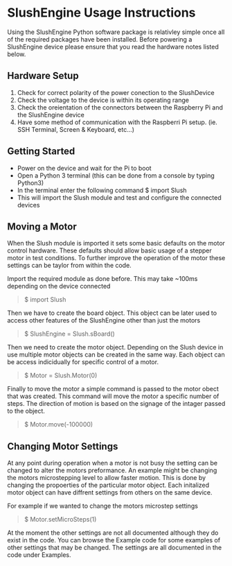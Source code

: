 SlushEngine Usage Instructions
==============================

Using the SlushEngine Python software package is relativley simple once all of the required packages have been installed. Before powering a SlushEngine device please ensure that you read the hardware notes listed below.

Hardware Setup
--------------

1. Check for correct polarity of the power conection to the SlushDevice
2. Check the voltage to the device is within its operating range
3. Check the oreientation of the connectors between the Raspberry Pi and the SlushEngine device
4. Have some method of communication with the Raspberri Pi setup. (ie. SSH Terminal, Screen & Keyboard, etc...)


Getting Started
---------------

- Power on the device and wait for the Pi to boot
- Open a Python 3 terminal (this can be done from a console by typing Python3)
- In the terminal enter the following command
  $ import Slush
- This will import the Slush module and test and configure the connected devices

Moving a Motor
--------------

When the Slush module is imported it sets some basic defaults on the motor control hardware. These defaults should allow basic usage of a stepper motor in test conditions. To further improve the operation of the motor these settings can be taylor from within the code.

Import the required module as done before. This may take ~100ms depending on the device connected

> $ import Slush

Then we have to create the board object. This object can be later used to access other features of the SlushEngine other than just the motors

> $ SlushEngine = Slush.sBoard()

Then we need to create the motor object. Depending on the Slush device in use multiple motor objects can be created in the same way. Each object can be access indicidually for specific control of a motor.

> $ Motor = Slush.Motor(0)

Finally to move the motor a simple command is passed to the motor obect that was created. This command will move the motor a specific number of steps. The direction of motion is based on the signage of the intager passed to the object.

> $ Motor.move(-100000)

Changing Motor Settings
-----------------------

At any point during operation when a motor is not busy the setting can be changed to alter the motors preformance. An example might be changing the motors microstepping level to allow faster motion. This is done by changing the propoerties of the particular motor object. Each initalized motor object can have diffrent settings from others on the same device.

For example if we wanted to change the motors microstep settings

> $ Motor.setMicroSteps(1)

At the moment the other settings are not all documented although they do exist in the code. You can browse the Example code for some examples of other settings that may be changed. The settings are all documented in the code under Examples.
